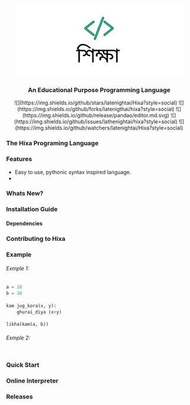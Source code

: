 
<p align="center">
    <img src="https://github.com/latenightai/Hixa/blob/main/assets/logo.png" alt="Hixa Logo">
</p>

<h3 align="center">An Educational Purpose Programming Language</h3>

<div align="center">
![](https://img.shields.io/github/stars/latenightai/Hixa?style=social) ![](https://img.shields.io/github/forks/latenigthai/hixa?style=social)  ![](https://img.shields.io/github/release/pandao/editor.md.svg) ![](https://img.shields.io/github/issues/lathenightai/hixa?style=social) ![](https://img.shields.io/github/watchers/latenightai/Hixa?style=social)
</div>

<h3>The Hixa Programing Language</h3>

<h3> Features</h3>

* Easy to use, pythonic syntax inspired language.
*

<h3>Whats New?</h3>
<h3>Installation Guide</h3>
<h4>Dependencies</h4>

<h3>Contributing to Hixa</h3>
<h3>Example</h3>
<h6>Exmple 1:</h6>

```python
a = 10
b = 30

kam jug_kora(x, y):
	ghurai_diya (x+y)

likha(kam(a, b))
```

<h6>Exmple 2:</h6>

```python

```

<h3>Quick Start</h3>
<h3>Online Interpreter</h3>
<h3>Releases</h3>
